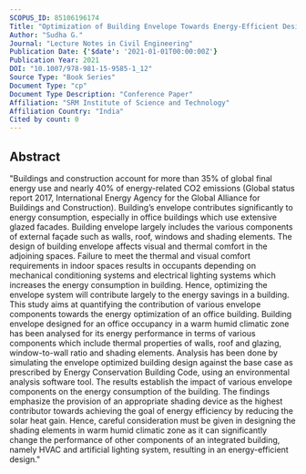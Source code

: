 ```yaml
---
SCOPUS_ID: 85106196174
Title: "Optimization of Building Envelope Towards Energy-Efficient Design"
Author: "Sudha G."
Journal: "Lecture Notes in Civil Engineering"
Publication Date: {'$date': '2021-01-01T00:00:00Z'}
Publication Year: 2021
DOI: "10.1007/978-981-15-9585-1_12"
Source Type: "Book Series"
Document Type: "cp"
Document Type Description: "Conference Paper"
Affiliation: "SRM Institute of Science and Technology"
Affiliation Country: "India"
Cited by count: 0
---
```


## Abstract
"Buildings and construction account for more than 35% of global final energy use and nearly 40% of energy-related CO2 emissions (Global status report 2017, International Energy Agency for the Global Alliance for Buildings and Construction). Building’s envelope contributes significantly to energy consumption, especially in office buildings which use extensive glazed facades. Building envelope largely includes the various components of external façade such as walls, roof, windows and shading elements. The design of building envelope affects visual and thermal comfort in the adjoining spaces. Failure to meet the thermal and visual comfort requirements in indoor spaces results in occupants depending on mechanical conditioning systems and electrical lighting systems which increases the energy consumption in building. Hence, optimizing the envelope system will contribute largely to the energy savings in a building. This study aims at quantifying the contribution of various envelope components towards the energy optimization of an office building. Building envelope designed for an office occupancy in a warm humid climatic zone has been analysed for its energy performance in terms of various components which include thermal properties of walls, roof and glazing, window-to-wall ratio and shading elements. Analysis has been done by simulating the envelope optimized building design against the base case as prescribed by Energy Conservation Building Code, using an environmental analysis software tool. The results establish the impact of various envelope components on the energy consumption of the building. The findings emphasize the provision of an appropriate shading device as the highest contributor towards achieving the goal of energy efficiency by reducing the solar heat gain. Hence, careful consideration must be given in designing the shading elements in warm humid climatic zone as it can significantly change the performance of other components of an integrated building, namely HVAC and artificial lighting system, resulting in an energy-efficient design."
